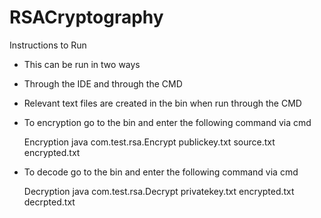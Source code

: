 # RSACryptography
Instructions to Run

* This can be run in two ways

* Through the IDE and through the CMD

* Relevant text files are created in the bin when run through the CMD

* To encryption go to the bin and enter the following command via cmd

	Encryption
	java com.test.rsa.Encrypt publickey.txt source.txt encrypted.txt
	
* To decode go to the bin and enter the following command via cmd

	Decryption
	java com.test.rsa.Decrypt privatekey.txt encrypted.txt decrpted.txt
